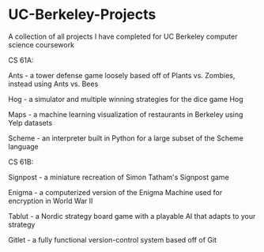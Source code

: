 # UC-Berkeley-Projects
A collection of all projects I have completed for UC Berkeley computer science coursework

CS 61A:

  Ants - a tower defense game loosely based off of Plants vs. Zombies, instead using Ants vs. Bees

  Hog - a simulator and multiple winning strategies for the dice game Hog

  Maps - a machine learning visualization of restaurants in Berkeley using Yelp datasets

  Scheme - an interpreter built in Python for a large subset of the Scheme language
  
CS 61B:

  Signpost - a miniature recreation of Simon Tatham's Signpost game
  
  Enigma - a computerized version of the Enigma Machine used for encryption in World War II
  
  Tablut - a Nordic strategy board game with a playable AI that adapts to your strategy
  
  Gitlet - a fully functional version-control system based off of Git
